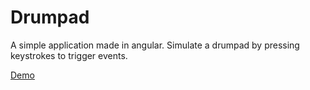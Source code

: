 # Drumpad

A simple application made in angular. Simulate a drumpad by pressing keystrokes to trigger events.

[Demo](http://helpless-produce.surge.sh)

